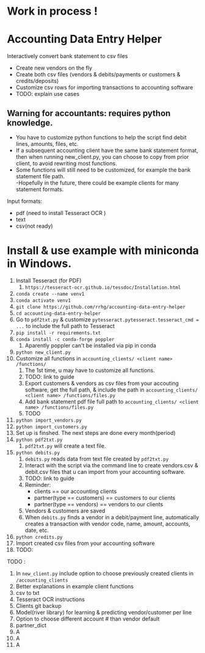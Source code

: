 
#  Work in process !     

# Accounting Data Entry Helper 

Interactively convert bank statement to csv files  
* Create new vendors on the fly
* Create both csv files (vendors & debits/payments or customers & credits/deposits) 
* Customize csv rows for importing transactions to accounting software  
* TODO: explain use cases

## Warning for accountants: requires python knowledge.   
- You have to customize python functions to help the script find debit lines, amounts, files, etc.  
- If a subsequent accounting client have the same bank statement format, then when running new_client.py, you can choose to copy from prior client, to avoid rewriting most functions.   
- Some functions will still need to be customized, for example the bank statement file path.   
-Hopefully in the future, there could be example clients for many statement formats.


Input formats:
- pdf (need to install Tesseract OCR )
- text
- csv(not ready)



#    
# Install & use example with miniconda in Windows.  
1. Install Tesseract (for PDF)
    1. `https://tesseract-ocr.github.io/tessdoc/Installation.html`
1. `conda create --name venv1`
1. `conda activate venv1`
1. `git clone https://github.com/rrhg/accounting-data-entry-helper`
1. `cd accounting-data-entry-helper`
1. Go to `pdf2txt.py` & customize `pytesseract.pytesseract.tesseract_cmd = ...` to include the full path to Tesseract   
1. `pip install -r requirements.txt`
1. `conda install -c conda-forge poppler`
    1. Aparently poppler can't be installed via pip in conda 
1. `python new_client.py`
1. Customize all functions in `accounting_clients/ <client name> /functions/`
    1. The 1st time, u may have to customize all functions.
    1. TODO: link to guide
    1. Export customers & vendors as csv files from your accouting software, get the full path, & include the path in `accounting_clients/ <client name> /functions/files.py`
    1. Add bank statement pdf file full path to `accounting_clients/ <client name> /functions/files.py`
    1. TODO   
1. `python import_vendors.py`
1. `python import_customers.py`
1. Set up is finshed. The next steps are done every month(period)
1. `python pdf2txt.py`   
    1. `pdf2txt.py` will create a text file.  
1. `python debits.py`   
    1. `debits.py` reads data from text file created by `pdf2txt.py`
    1. Interact with the script via the command line to create vendors.csv & debit.csv files that u can import from your accounting software.
    1. TODO: link to guide
    1. Reminder:  
        - clients == our accounting clients  
        - partner(type == customers) == customers to our clients  
        - partner(type == vendors) == vendors to our clients
    1. Vendors & customers are saved
    1. When `debits.py` finds a vendor in a debit/payment line, automatically creates a transaction with vendor code, name, amount, accounts, date, etc. 
1. `python credits.py`
1. Import created csv files from your accounting software
1. TODO:

  
TODO :  
1. In `new_client.py` include option to choose previously created clients in `/accounting_clients`
1. Better explanations in example client functions
1. csv to txt
1. Tesseract OCR instructions
1. Clients git backup
1. Model(river library) for learning & predicting vendor/customer per line
1. Option to choose different account # than vendor default
1. partner_dict
1. A
1. A
1. A

